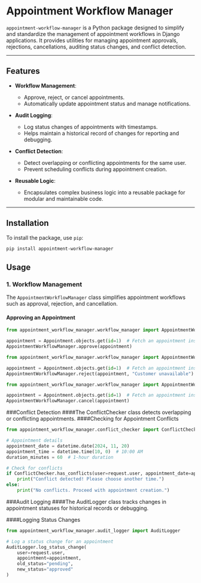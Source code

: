 # Appointment Workflow Manager

`appointment-workflow-manager` is a Python package designed to simplify and standardize the management of appointment workflows in Django applications. It provides utilities for managing appointment approvals, rejections, cancellations, auditing status changes, and conflict detection.

---

## Features

- **Workflow Management**:
  - Approve, reject, or cancel appointments.
  - Automatically update appointment status and manage notifications.

- **Audit Logging**:
  - Log status changes of appointments with timestamps.
  - Helps maintain a historical record of changes for reporting and debugging.

- **Conflict Detection**:
  - Detect overlapping or conflicting appointments for the same user.
  - Prevent scheduling conflicts during appointment creation.

- **Reusable Logic**:
  - Encapsulates complex business logic into a reusable package for modular and maintainable code.

---

## Installation

To install the package, use `pip`:

```bash
pip install appointment-workflow-manager
```
## Usage

### 1. Workflow Management

The `AppointmentWorkflowManager` class simplifies appointment workflows such as approval, rejection, and cancellation.

#### Approving an Appointment
```python
from appointment_workflow_manager.workflow_manager import AppointmentWorkflowManager

appointment = Appointment.objects.get(id=1)  # Fetch an appointment instance
AppointmentWorkflowManager.approve(appointment)
```

```python
from appointment_workflow_manager.workflow_manager import AppointmentWorkflowManager

appointment = Appointment.objects.get(id=1)  # Fetch an appointment instance
AppointmentWorkflowManager.reject(appointment, "Customer unavailable")
```

```python
from appointment_workflow_manager.workflow_manager import AppointmentWorkflowManager

appointment = Appointment.objects.get(id=1)  # Fetch an appointment instance
AppointmentWorkflowManager.cancel(appointment)
```

###Conflict Detection
####The ConflictChecker class detects overlapping or conflicting appointments.
####Checking for Appointment Conflicts

```python
from appointment_workflow_manager.conflict_checker import ConflictChecker

# Appointment details
appointment_date = datetime.date(2024, 11, 20)
appointment_time = datetime.time(10, 0)  # 10:00 AM
duration_minutes = 60  # 1-hour duration

# Check for conflicts
if ConflictChecker.has_conflicts(user=request.user, appointment_date=appointment_date, appointment_time=appointment_time, duration_minutes=duration_minutes):
    print("Conflict detected! Please choose another time.")
else:
    print("No conflicts. Proceed with appointment creation.")
```


###Audit Logging
####The AuditLogger class tracks changes in appointment statuses for historical records or debugging.

####Logging Status Changes

```python
from appointment_workflow_manager.audit_logger import AuditLogger

# Log a status change for an appointment
AuditLogger.log_status_change(
    user=request.user, 
    appointment=appointment, 
    old_status="pending", 
    new_status="approved"
)
```